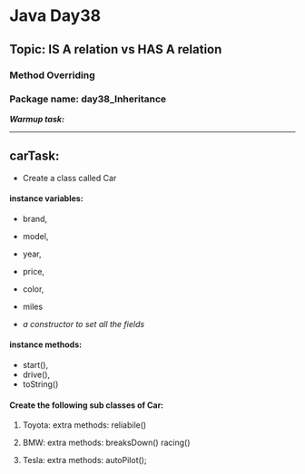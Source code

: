 # Java Day38
## Topic:  IS A relation vs HAS A relation
### Method Overriding

### Package name: day38_Inheritance

 ***Warmup task:***

--- 
 
## carTask:
 - Create a class called Car

#### instance variables:
 - brand, 
 - model, 
 - year, 
 - price, 
 - color, 
 - miles

 - *a constructor to set all the fields* 

 #### instance methods:

- start(), 
- drive(),
- toString()

#### Create the following sub classes of Car:
1. Toyota:
					extra methods:
							reliabile()

2. BMW:
					extra methods:
						breaksDown()
						racing()

3. Tesla:
					extra methods:
						autoPilot();